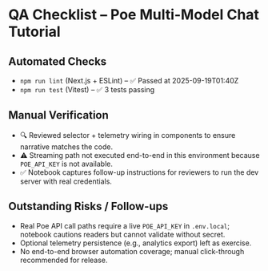 # QA Checklist – Poe Multi-Model Chat Tutorial

## Automated Checks
- `npm run lint` (Next.js + ESLint) – ✅ Passed at 2025-09-19T01:40Z
- `npm run test` (Vitest) – ✅ 3 tests passing

## Manual Verification
- 🔍 Reviewed selector + telemetry wiring in components to ensure narrative matches the code.
- ⚠️ Streaming path not executed end-to-end in this environment because `POE_API_KEY` is not available.
- ✅ Notebook captures follow-up instructions for reviewers to run the dev server with real credentials.

## Outstanding Risks / Follow-ups
- Real Poe API call paths require a live `POE_API_KEY` in `.env.local`; notebook cautions readers but cannot validate without secret.
- Optional telemetry persistence (e.g., analytics export) left as exercise.
- No end-to-end browser automation coverage; manual click-through recommended for release.
